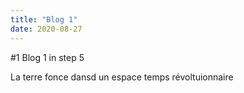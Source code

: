 ```yaml
---
title: "Blog 1"
date: 2020-08-27
---
```

#1 Blog 1 in step 5 

La terre fonce dansd un espace temps révoltuionnaire
